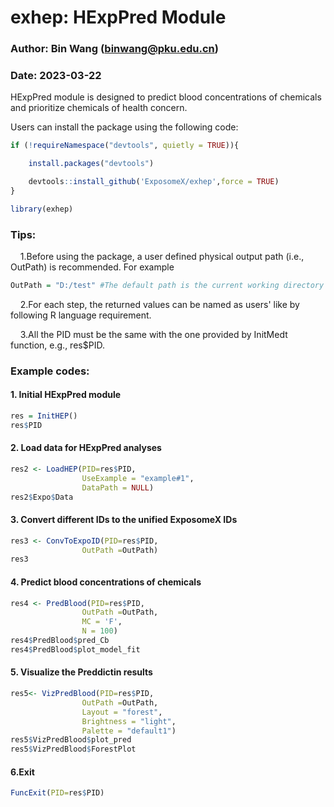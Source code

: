 # exhep: HExpPred Module 
### Author: Bin Wang (binwang@pku.edu.cn)
### Date: 2023-03-22
HExpPred module is designed  to predict blood concentrations of chemicals and prioritize chemicals of health concern.

Users can install the package using the following code:
```R
if (!requireNamespace("devtools", quietly = TRUE)){

	install.packages("devtools")

	devtools::install_github('ExposomeX/exhep',force = TRUE)
}

library(exhep)
```

### Tips:
&nbsp;&nbsp;&nbsp;&nbsp;1.Before using the package, a user defined physical output path (i.e., OutPath) is recommended. For example
```R
OutPath = "D:/test" #The default path is the current working directory of R. Users can use this code to set the preferred path.
```
&nbsp;&nbsp;&nbsp;&nbsp;2.For each step, the returned values can be named as users' like by following R language requirement.<br>

&nbsp;&nbsp;&nbsp;&nbsp;3.All the PID must be the same with the one provided by InitMedt function, e.g., res$PID.

### Example codes:
#### 1. Initial HExpPred module
```R
res = InitHEP()
res$PID
```
#### 2. Load data for HExpPred analyses
```R
res2 <- LoadHEP(PID=res$PID,
	            UseExample = "example#1",
	            DataPath = NULL)
res2$Expo$Data
```

#### 3. Convert different IDs to the unified ExposomeX IDs
```R
res3 <- ConvToExpoID(PID=res$PID,
                OutPath =OutPath)
res3
```
#### 4. Predict blood concentrations of chemicals
```R
res4 <- PredBlood(PID=res$PID,
                OutPath =OutPath,
                MC = 'F',
                N = 100)
res4$PredBlood$pred_Cb
res4$PredBlood$plot_model_fit
```

#### 5. Visualize the Preddictin results
```R
res5<- VizPredBlood(PID=res$PID,
                OutPath =OutPath,
                Layout = "forest",
                Brightness = "light",
                Palette = "default1")
res5$VizPredBlood$plot_pred
res5$VizPredBlood$ForestPlot
```

#### 6.Exit
```R
FuncExit(PID=res$PID)
```
